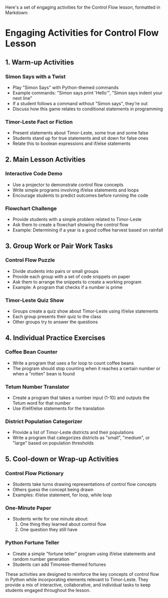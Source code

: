 Here's a set of engaging activities for the Control Flow lesson, formatted in Markdown:

# Engaging Activities for Control Flow Lesson

## 1. Warm-up Activities

### Simon Says with a Twist
- Play "Simon Says" with Python-themed commands
- Example commands: "Simon says print 'Hello'", "Simon says indent your next line"
- If a student follows a command without "Simon says", they're out
- Discuss how this game relates to conditional statements in programming

### Timor-Leste Fact or Fiction
- Present statements about Timor-Leste, some true and some false
- Students stand up for true statements and sit down for false ones
- Relate this to boolean expressions and if/else statements

## 2. Main Lesson Activities

### Interactive Code Demo
- Use a projector to demonstrate control flow concepts
- Write simple programs involving if/else statements and loops
- Encourage students to predict outcomes before running the code

### Flowchart Challenge
- Provide students with a simple problem related to Timor-Leste
- Ask them to create a flowchart showing the control flow
- Example: Determining if a year is a good coffee harvest based on rainfall

## 3. Group Work or Pair Work Tasks

### Control Flow Puzzle
- Divide students into pairs or small groups
- Provide each group with a set of code snippets on paper
- Ask them to arrange the snippets to create a working program
- Example: A program that checks if a number is prime

### Timor-Leste Quiz Show
- Groups create a quiz show about Timor-Leste using if/else statements
- Each group presents their quiz to the class
- Other groups try to answer the questions

## 4. Individual Practice Exercises

### Coffee Bean Counter
- Write a program that uses a for loop to count coffee beans
- The program should stop counting when it reaches a certain number or when a "rotten" bean is found

### Tetum Number Translator
- Create a program that takes a number input (1-10) and outputs the Tetum word for that number
- Use if/elif/else statements for the translation

### District Population Categorizer
- Provide a list of Timor-Leste districts and their populations
- Write a program that categorizes districts as "small", "medium", or "large" based on population thresholds

## 5. Cool-down or Wrap-up Activities

### Control Flow Pictionary
- Students take turns drawing representations of control flow concepts
- Others guess the concept being drawn
- Examples: if/else statement, for loop, while loop

### One-Minute Paper
- Students write for one minute about:
  1. One thing they learned about control flow
  2. One question they still have

### Python Fortune Teller
- Create a simple "fortune teller" program using if/else statements and random number generation
- Students can add Timorese-themed fortunes

These activities are designed to reinforce the key concepts of control flow in Python while incorporating elements relevant to Timor-Leste. They provide a mix of interactive, collaborative, and individual tasks to keep students engaged throughout the lesson.